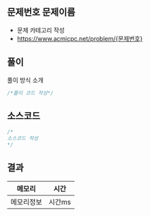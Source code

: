 ## 문제번호 문제이름
- 문제 카테고리 작성
- https://www.acmicpc.net/problem/{문제번호}

## 풀이

풀이 방식 소개

~~~java
/*풀이 코드 작성*/
~~~

## 소스코드
~~~java
/*
소스코드 작성
*/
~~~

## 결과 

| 메모리  | 시간 |
|----|----|
| 메모리정보| 시간ms|

